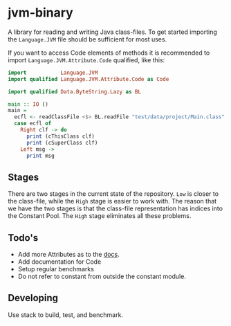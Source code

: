 # jvm-binary

A library for reading and writing Java class-files. To get started
importing the `Language.JVM` file should be sufficient for most uses.

If you want to access Code elements of methods it is recommended to 
import `Language.JVM.Attribute.Code` qualified, like this:

```haskell
import           Language.JVM
import qualified Language.JVM.Attribute.Code as Code

import qualified Data.ByteString.Lazy as BL

main :: IO ()
main = 
  ecfl <- readClassFile <$> BL.readFile "test/data/project/Main.class" 
  case ecfl of 
    Right clf -> do
      print (cThisClass clf)
      print (cSuperClass clf)
    Left msg -> 
      print msg
```

## Stages

There are two stages in the current state of the repository. `Low` is closer
to the class-file, while the `High` stage is easier to work with. The reason
that we have the two stages is that the class-file representation has indices
into the Constant Pool. The `High` stage eliminates all these problems.


## Todo's

- Add more Attributes as to the
[docs](http://docs.oracle.com/javase/specs/jvms/se7/html/jvms-4.html#jvms-4.7).
- Add documentation for Code
- Setup regular benchmarks
- Do not refer to constant from outside the constant module.

## Developing

Use stack to build, test, and benchmark.


